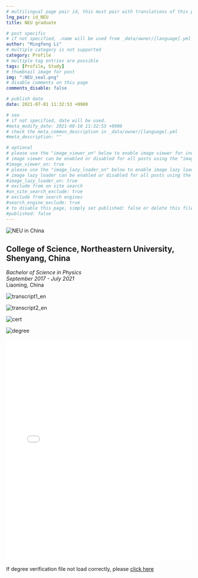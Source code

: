 ```yaml
---
# multilingual page pair id, this must pair with translations of this page. (This name must be unique)
lng_pair: id_NEU
title: NEU graduate

# post specific
# if not specified, .name will be used from _data/owner/[language].yml
author: "Mingfeng Li"
# multiple category is not supported
category: Profile
# multiple tag entries are possible
tags: [Profile, Study]
# thumbnail image for post
img: ":NEU_seal.png"
# disable comments on this page
comments_disable: false

# publish date
date: 2021-07-01 11:32:53 +0900

# seo
# if not specified, date will be used.
#meta_modify_date: 2021-08-10 11:32:53 +0900
# check the meta_common_description in _data/owner/[language].yml
#meta_description: ""

# optional
# please use the "image_viewer_on" below to enable image viewer for individual pages or posts (_posts/ or [language]/_posts folders).
# image viewer can be enabled or disabled for all posts using the "image_viewer_posts: true" setting in _data/conf/main.yml.
#image_viewer_on: true
# please use the "image_lazy_loader_on" below to enable image lazy loader for individual pages or posts (_posts/ or [language]/_posts folders).
# image lazy loader can be enabled or disabled for all posts using the "image_lazy_loader_posts: true" setting in _data/conf/main.yml.
#image_lazy_loader_on: true
# exclude from on site search
#on_site_search_exclude: true
# exclude from search engines
#search_engine_exclude: true
# to disable this page, simply set published: false or delete this file
#published: false
---
```


![NEU in China](/assets/img/posts/NEU_CN.jpg)

## **College of Science, Northeastern University, Shenyang, China**  
  *Bachelor of Science in Physics*  
  *September 2017 - July 2021*  
  Liaoning, China  

![transcript1_en](/assets/img/posts/Academic%20Transcript1.jpeg)

![transcript2_en](/assets/img/posts/Academic%20Transcript2.jpg)

![cert](/assets/img/posts/Education%20Certificate.jpg)

![degree](/assets/img/posts/Bachelor‘s%20degree.jpeg)

<iframe src="../assets/img/posts/degree_verify_En.pdf" width="100%" height="600px" style="border: none;"></iframe>

If degree verification file not load correctly, please [click here](https://18336452014.github.io/Mingfeng-Li-Blog.github.io/assets/img/posts/degree_verify_En.pdf)
